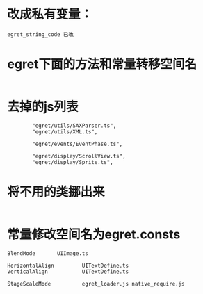 
# 改成私有变量：

```
egret_string_code 已改
```

# egret下面的方法和常量转移空间名
```

```

# 去掉的js列表
```
        "egret/utils/SAXParser.ts",
        "egret/utils/XML.ts",

        "egret/events/EventPhase.ts",

        "egret/display/ScrollView.ts",
        "egret/display/Sprite.ts",
```

# 将不用的类挪出来

```
```

# 常量修改空间名为egret.consts

```
BlendMode       UIImage.ts

HorizontalAlign         UITextDefine.ts
VerticalAlign           UITextDefine.ts

StageScaleMode          egret_loader.js native_require.js
```